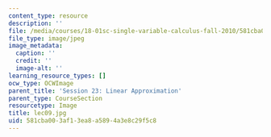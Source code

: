 ```yaml
---
content_type: resource
description: ''
file: /media/courses/18-01sc-single-variable-calculus-fall-2010/581cba003af13ea8a5894a3e8c29f5c8_lec09.jpg
file_type: image/jpeg
image_metadata:
  caption: ''
  credit: ''
  image-alt: ''
learning_resource_types: []
ocw_type: OCWImage
parent_title: 'Session 23: Linear Approximation'
parent_type: CourseSection
resourcetype: Image
title: lec09.jpg
uid: 581cba00-3af1-3ea8-a589-4a3e8c29f5c8
---
```

